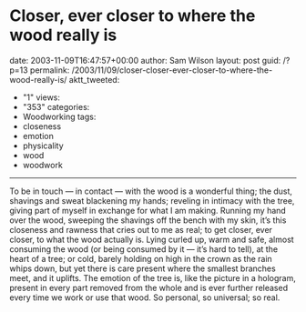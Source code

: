 Closer, ever closer to where the wood really is
===============================================

date: 2003-11-09T16:47:57+00:00
author: Sam Wilson
layout: post
guid: /?p=13
permalink: /2003/11/09/closer-closer-ever-closer-to-where-the-wood-really-is/
aktt_tweeted:
  - "1"
views:
  - "353"
categories:
  - Woodworking
tags:
  - closeness
  - emotion
  - physicality
  - wood
  - woodwork
---
To be in touch — in contact — with the wood is a wonderful thing; the dust, shavings and sweat blackening my hands; reveling in intimacy with the tree, giving part of myself in exchange for what I am making. Running my hand over the wood, sweeping the shavings off the bench with my skin, it&#8217;s this closeness and rawness that cries out to me as real; to get closer, ever closer, to what the wood actually is. Lying curled up, warm and safe, almost consuming the wood (or being consumed by it — it&#8217;s hard to tell), at the heart of a tree; or cold, barely holding on high in the crown as the rain whips down, but yet there is care present where the smallest branches meet, and it uplifts. The emotion of the tree is, like the picture in a hologram, present in every part removed from the whole and is ever further released every time we work or use that wood. So personal, so universal; so real.
